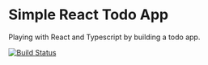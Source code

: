 # Simple React Todo App

Playing with React and Typescript by building a todo app.

[![Build Status](https://travis-ci.org/antoine-briand/react-todo.svg?branch=master)](https://travis-ci.org/antoine-briand/react-todo)